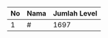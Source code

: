 | No | Nama            | Jumlah Level |
|----|-----------------|--------------|
| 1  | #    |    1697        |

